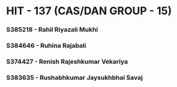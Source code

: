 # HIT - 137 (CAS/DAN GROUP - 15)
### S385218 - Rahil Riyazali Mukhi
### S384646 - Ruhina Rajabali
### S374427 - Renish Rajeshkumar Vekariya
### S383635 - Rushabhkumar Jaysukhbhai Savaj
